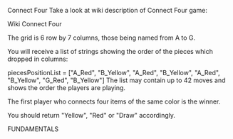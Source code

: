 Connect Four
Take a look at wiki description of Connect Four game:

Wiki Connect Four

The grid is 6 row by 7 columns, those being named from A to G.

You will receive a list of strings showing the order of the pieces which dropped in columns:

  piecesPositionList = ["A_Red",
                        "B_Yellow",
                        "A_Red",
                        "B_Yellow",
                        "A_Red",
                        "B_Yellow",
                        "G_Red",
                        "B_Yellow"]
The list may contain up to 42 moves and shows the order the players are playing.

The first player who connects four items of the same color is the winner.

You should return "Yellow", "Red" or "Draw" accordingly.

FUNDAMENTALS

